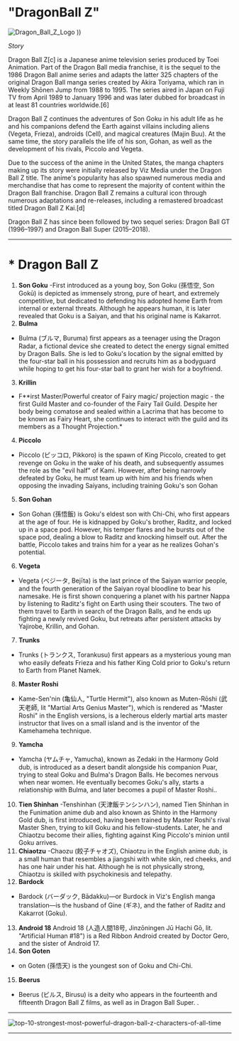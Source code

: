  # **"DragonBall Z"**

![Dragon_Ball_Z_Logo](https://user-images.githubusercontent.com/120328631/207635221-537b0b10-ef3f-4e97-880f-025444473058.png)
))


*Story*

Dragon Ball Z[c] is a Japanese anime television series produced by Toei Animation. Part of the Dragon Ball media franchise, it is the sequel to the 1986 Dragon Ball anime series and adapts the latter 325 chapters of the original Dragon Ball manga series created by Akira Toriyama, which ran in Weekly Shōnen Jump from 1988 to 1995. The series aired in Japan on Fuji TV from April 1989 to January 1996 and was later dubbed for broadcast in at least 81 countries worldwide.[6]

Dragon Ball Z continues the adventures of Son Goku in his adult life as he and his companions defend the Earth against villains including aliens (Vegeta, Frieza), androids (Cell), and magical creatures (Majin Buu). At the same time, the story parallels the life of his son, Gohan, as well as the development of his rivals, Piccolo and Vegeta.

Due to the success of the anime in the United States, the manga chapters making up its story were initially released by Viz Media under the Dragon Ball Z title. The anime's popularity has also spawned numerous media and merchandise that has come to represent the majority of content within the Dragon Ball franchise. Dragon Ball Z remains a cultural icon through numerous adaptations and re-releases, including a remastered broadcast titled Dragon Ball Z Kai.[d]

Dragon Ball Z has since been followed by two sequel series: Dragon Ball GT (1996–1997) and Dragon Ball Super (2015–2018).


-------------------------------------------------------------------------------------------------------------------------------------------------------

# * **Dragon Ball Z**
1. **Son Goku**
-First introduced as a young boy, Son Goku (孫悟空, Son Gokū) is depicted as immensely strong, pure of heart, and extremely competitive, but dedicated to defending his adopted home Earth from internal or external threats. Although he appears human, it is later revealed that Goku is a Saiyan, and that his original name is Kakarrot.
2. **Bulma**
- Bulma (ブルマ, Buruma) first appears as a teenager using the Dragon Radar, a fictional device she created to detect the energy signal emitted by Dragon Balls. She is led to Goku's location by the signal emitted by the four-star ball in his possession and recruits him as a bodyguard while hoping to get his four-star ball to grant her wish for a boyfriend. 
3. **Krillin**
- F**irst Master/Powerful creator of Fairy magic/ projection magic - the first Guild Master and co-founder of the Fairy Tail Guild. Despite her body being comatose and sealed within a Lacrima that has become to be known as Fairy Heart, she continues to interact with the guild and its members as a Thought Projection.*
4. **Piccolo**
- Piccolo (ピッコロ, Pikkoro) is the spawn of King Piccolo, created to get revenge on Goku in the wake of his death, and subsequently assumes the role as the "evil half" of Kami. However, after being narrowly defeated by Goku, he must team up with him and his friends when opposing the invading Saiyans, including training Goku's son Gohan
5. **Son Gohan**
- Son Gohan (孫悟飯) is Goku's eldest son with Chi-Chi, who first appears at the age of four. He is kidnapped by Goku's brother, Raditz, and locked up in a space pod. However, his temper flares and he bursts out of the space pod, dealing a blow to Raditz and knocking himself out. After the battle, Piccolo takes and trains him for a year as he realizes Gohan's potential.
6. **Vegeta**
- Vegeta (ベジータ, Bejīta) is the last prince of the Saiyan warrior people, and the fourth generation of the Saiyan royal bloodline to bear his namesake. He is first shown conquering a planet with his partner Nappa by listening to Raditz's fight on Earth using their scouters. The two of them travel to Earth in search of the Dragon Balls, and he ends up fighting a newly revived Goku, but retreats after persistent attacks by Yajirobe, Krillin, and Gohan.
7. **Trunks**
- Trunks (トランクス, Torankusu) first appears as a mysterious young man who easily defeats Frieza and his father King Cold prior to Goku's return to Earth from Planet Namek.
8. **Master Roshi**
- Kame-Sen'nin (亀仙人, "Turtle Hermit"), also known as Muten-Rōshi (武天老師, lit "Martial Arts Genius Master"), which is rendered as "Master Roshi" in the English versions, is a lecherous elderly martial arts master instructor that lives on a small island and is the inventor of the Kamehameha technique. 
9. **Yamcha**
- Yamcha (ヤムチャ, Yamucha), known as Zedaki in the Harmony Gold dub, is introduced as a desert bandit alongside his companion Puar, trying to steal Goku and Bulma's Dragon Balls. He becomes nervous when near women. He eventually becomes Goku's ally, starts a relationship with Bulma, and later becomes a pupil of Master Roshi..
10. **Tien Shinhan**
-Tenshinhan (天津飯テンシンハン), named Tien Shinhan in the Funimation anime dub and also known as Shinto in the Harmony Gold dub, is first introduced, having been trained by Master Roshi's rival Master Shen, trying to kill Goku and his fellow-students. Later, he and Chiaotzu become their allies, fighting against King Piccolo's minion until Goku arrives.
11. **Chiaotzu**
-Chaozu (餃子チャオズ), Chiaotzu in the English anime dub, is a small human that resembles a jiangshi with white skin, red cheeks, and has one hair under his hat. Although he is not physically strong, Chiaotzu is skilled with psychokinesis and telepathy.
12. **Bardock**
- Bardock (バーダック, Bādakku)—or Burdock in Viz's English manga translation—is the husband of Gine (ギネ), and the father of Raditz and Kakarrot (Goku).
13. **Android 18**
Android 18 (人造人間18号, Jinzōningen Jū Hachi Gō, lit. "Artificial Human #18") is a Red Ribbon Android created by Doctor Gero, and the sister of Android 17.
14. **Son Goten**
- on Goten (孫悟天) is the youngest son of Goku and Chi-Chi.
15. **Beerus**
- Beerus (ビルス, Birusu) is a deity who appears in the fourteenth and fifteenth Dragon Ball Z films, as well as in Dragon Ball Super. .

-------------------------------------------------------------------------------------------------------------------------------------------------
![top-10-strongest-most-powerful-dragon-ball-z-characters-of-all-time](https://user-images.githubusercontent.com/120328631/207639576-517f7a31-7423-42e6-a4b1-1a6542a4d039.jpg)

-------------------------------------------------------------------------------------------------------------------------------------------------



